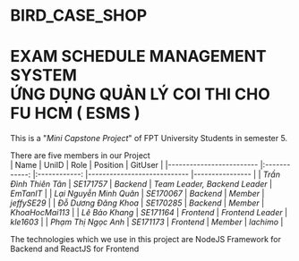 # BIRD_CASE_SHOP
<h1> EXAM SCHEDULE MANAGEMENT SYSTEM <br> ỨNG DỤNG QUẢN LÝ COI THI CHO FU HCM ( ESMS ) </h1>
This is a "<i>Mini Capstone Project</i>" of FPT University Students in semester 5.<br>

There are five members in our Project <br>
| Name                    	|     UniID    	|     Role     	| Position                   	| GitUser 	|
|-------------------------	|:------------:	|:------------:	|----------------------------	|----------------	|
| *Trần Đình Thiên Tân* 	| *SE171757* 	| *Backend*  	| *Team Leader, Backend Leader* 	| *EmTanIT*    	|
| *Lại Nguyễn Minh Quân*    	| *SE170067* 	| *Backend*  	| *Member*                 	| *jeffySE29*  	|
| *Đỗ Dương Đăng Khoa*  	| *SE170285* 	| *Backend*  	| *Member*                 	| *KhoaHocMai113* 	|
| *Lê Bảo Khang*        	| *SE171164* 	| *Frontend* 	| *Frontend Leader*        	| *kle1603*    	|
| *Phạm Thị Ngọc Anh*   	| *SE171173* 	| *Frontend* 	| *Member*                 	| *lachimo*    	|

The technologies which we use in this project are NodeJS Framework for Backend and ReactJS for Frontend
